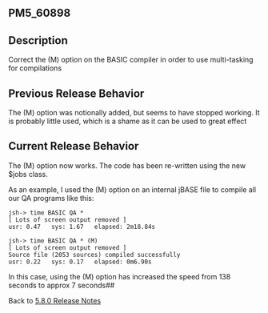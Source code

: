 ## PM5_60898

<PageHeader />

## Description

Correct the (M) option on the BASIC compiler in order to use multi-tasking for compilations

## Previous Release Behavior

The (M) option was notionally added, but seems to have stopped working. It is probably little used, which is a shame as it can be used to great effect

## Current Release Behavior

The (M) option now works. The code has been re-written using the new $jobs class.

As an example, I used the (M) option on an internal jBASE file to compile all our QA programs like this:

```
jsh-> time BASIC QA *
[ Lots of screen output removed ]
usr: 0.47   sys: 1.67   elapsed: 2m18.84s

jsh-> time BASIC QA * (M)
[ Lots of screen output removed ]
Source file (2053 sources) compiled successfully
usr: 0.22   sys: 0.17   elapsed: 0m6.90s
```

In this case, using the (M) option has increased the speed from 138 seconds to approx 7 seconds##

Back to [5.8.0 Release Notes](./../README.md)

<PageFooter />
